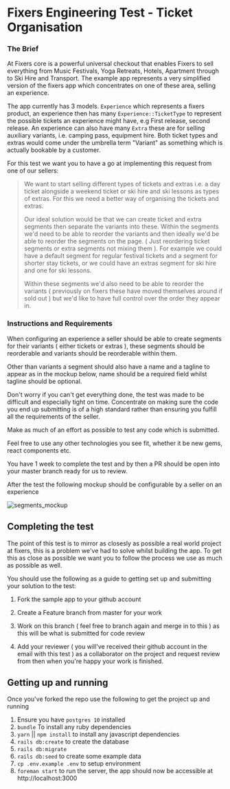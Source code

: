 # Fixers Engineering Test - Ticket Organisation

### The Brief

At Fixers core is a powerful universal checkout that enables Fixers to sell everything from Music Festivals, Yoga Retreats, Hotels, Apartment through to Ski Hire and Transport. The example app represents a very simplified version of the fixers app which concentrates on one of these area, selling an experience.

The app currently has 3 models. `Experience` which represents a fixers product, an experience then has many `Experience::TicketType` to represent the possible tickets an experience might have, e.g First release, second release. An experience can also have many `Extra` these are for selling auxiliary variants, i.e. camping pass, equipment hire. Both ticket types and extras would come under the umbrella term "Variant" as something which is actually bookable by a customer.

For this test we want you to have a go at implementing this request from one of our sellers:

> We want to start selling different types of tickets and extras i.e. a day ticket alongside a weekend ticket or ski hire and ski lessons as types of extras. For this we need a better way of organising the tickets and extras.
>
> Our ideal solution would be that we can create ticket and extra segments then separate the variants into these. Within the segments we'd need to be able to reorder the variants and then ideally we'd be able to reorder the segments on the page. ( Just reordering ticket segments or extra segments not mixing them ). For example we could have a default segment for regular festival tickets and a segment for shorter stay tickets, or we could have an extras segment for ski hire and one for ski lessons.
>
> Within these segments we'd also need to be able to reorder the variants ( previously on fixers these have moved themselves around if sold out ) but we'd like to have full control over the order they appear in.

### Instructions and Requirements

When configuring an experience a seller should be able to create segments for their variants ( either tickets or extras ), these segments should be reorderable and variants should be reorderable within them.

Other than variants a segment should also have a name and a tagline to appear as in the mockup below, name should be a required field whilst tagline should be optional.

Don't worry if you can't get everything done, the test was made to be difficult and especially tight on time. Concentrate on making sure the code you end up submitting is of a high standard rather than ensuring you fulfill all the requirements of the seller.

Make as much of an effort as possible to test any code which is submitted.

Feel free to use any other technologies you see fit, whether it be new gems, react components etc.

You have 1 week to complete the test and by then a PR should be open into your master branch ready for us to review.

After the test the following mockup should be configurable by a seller on an experience

![segments_mockup](https://github.com/fixershq/engineering-test/raw/master/app/assets/images/engineering_test_mockup.png)

## Completing the test

The point of this test is to mirror as closesly as possible a real world project at fixers, this is a problem we've had to solve whilst building the app. To get this as close as possible we want you to follow the process we use as much as possible as well.

You should use the following as a guide to getting set up and submitting your solution to the test:

1) Fork the sample app to your github account

2) Create a Feature branch from master for your work

3) Work on this branch ( feel free to branch again and merge in to this ) as this will be what is submitted for code review

4) Add your reviewer ( you will've received their github account in the email with this test ) as a collaborator on the project and request review from then when you're happy your work is finished.

## Getting up and running

Once you've forked the repo use the following to get the project up and running

1. Ensure you have `postgres 10` installed
2. `bundle` To install any ruby dependencies
3. `yarn` || `npm install` to install any javascript dependencies
4. `rails db:create` to create the database
5. `rails db:migrate`
6. `rails db:seed` to create some example data
7. `cp .env.example .env` to setup environment
8. `foreman start` to run the server, the app should now be accessible at http://localhost:3000
